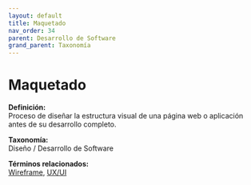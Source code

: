 ```yaml
---
layout: default
title: Maquetado
nav_order: 34
parent: Desarrollo de Software
grand_parent: Taxonomía
---
```


# Maquetado

**Definición:**  
Proceso de diseñar la estructura visual de una página web o aplicación antes de su desarrollo completo.

**Taxonomía:**  
Diseño / Desarrollo de Software

**Términos relacionados:**  
[Wireframe](https://maleniski.github.io/diccionario-angl-tec-mx/docs/taxonomia/diseño-/-desarrollo-de-software/wireframe.html), [UX/UI](https://maleniski.github.io/diccionario-angl-tec-mx/docs/taxonomia/diseño-/-desarrollo-de-software/uxui.html)
